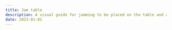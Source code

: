 ```yaml
---
title: Jam table
description: A visual guide for jamming to be placed on the table and accessible from both sides
date: 2023-01-01
---
```


<client-only>
  <jam-table />
</client-only>
